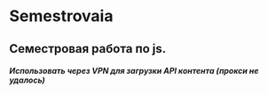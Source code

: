 ﻿# Semestrovaia 
## Семестровая работа по js.
##### Использовать через VPN для загрузки API контента (прокси не удалось)
